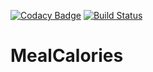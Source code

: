 [![Codacy Badge](https://app.codacy.com/project/badge/Grade/94325951684e42b7b98a5927b1b51f5c)](https://www.codacy.com/gh/MxWild/MealCalories/dashboard?utm_source=github.com&amp;utm_medium=referral&amp;utm_content=MxWild/MealCalories&amp;utm_campaign=Badge_Grade)
[![Build Status](https://travis-ci.com/MxWild/MealCalories.svg?branch=develop)](https://travis-ci.com/MxWild/MealCalories)

# MealCalories
